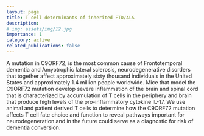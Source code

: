 ```yaml
---
layout: page
title: T cell determinants of inherited FTD/ALS 
description:
# img: assets/img/12.jpg
importance: 1
category: active
related_publications: false
---
```


A mutation in C9ORF72, is the most common cause of Frontotemporal dementia and Amyotrophic lateral sclerosis, neurodegenerative disorders that together affect approximately sixty thousand individuals in the United States and approximately 1.4 million people worldwide. Mice that model the C9ORF72 mutation develop severe inflammation of the brain and spinal cord that is characterized by accumulation of T cells in the periphery and brain that produce high levels of the pro-inflammatory cytokine IL-17. We use animal and patient derived T cells to determine how the C9ORF72 mutation affects T cell fate choice and function to reveal pathways important for neurodegeneration and in the future could serve as a diagnostic for risk of dementia conversion.    



